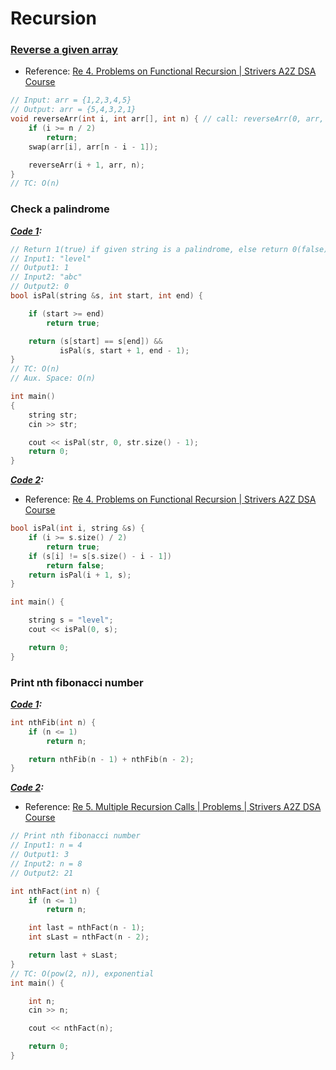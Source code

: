 # Recursion

### [Reverse a given array](https://github.com/y-suraj/Data-structures-and-algorithms/blob/main/Recursion/Reverse%20an%20array%20-%20tuf.cpp)
- Reference: [Re 4. Problems on Functional Recursion | Strivers A2Z DSA Course](https://youtu.be/twuC1F6gLI8?list=PLgUwDviBIf0oF6QL8m22w1hIDC1vJ_BHz)
```cpp
// Input: arr = {1,2,3,4,5}
// Output: arr = {5,4,3,2,1}
void reverseArr(int i, int arr[], int n) { // call: reverseArr(0, arr, arr.size())
	if (i >= n / 2)
		return;
	swap(arr[i], arr[n - i - 1]);

	reverseArr(i + 1, arr, n);
}
// TC: O(n)
```

### Check a palindrome
***[Code 1](https://github.com/y-suraj/Data-structures-and-algorithms/blob/main/Recursion/Palindrome_check_using_recursion_for_strings.cpp):***
```cpp
// Return 1(true) if given string is a palindrome, else return 0(false)
// Input1: "level"
// Output1: 1
// Input2: "abc"
// Output2: 0
bool isPal(string &s, int start, int end) {

	if (start >= end)
		return true;

	return (s[start] == s[end]) &&
	       isPal(s, start + 1, end - 1);
}
// TC: O(n)
// Aux. Space: O(n)

int main()
{
	string str;
	cin >> str;

	cout << isPal(str, 0, str.size() - 1);
	return 0;
}
```

***[Code 2](https://github.com/y-suraj/Data-structures-and-algorithms/blob/main/Recursion/Palindrome_check_using_recursion_for_strings_2(tuf).cpp):***
- Reference: [Re 4. Problems on Functional Recursion | Strivers A2Z DSA Course](https://youtu.be/twuC1F6gLI8?list=PLgUwDviBIf0oF6QL8m22w1hIDC1vJ_BHz)
```cpp
bool isPal(int i, string &s) {
	if (i >= s.size() / 2)
		return true;
	if (s[i] != s[s.size() - i - 1])
		return false;
	return isPal(i + 1, s);
}

int main() {

	string s = "level";
	cout << isPal(0, s);

	return 0;
}
```


### Print nth fibonacci number
***[Code 1](https://github.com/y-suraj/Data-structures-and-algorithms/blob/main/Recursion/Print_nth_fibonacci_number.cpp):***
```cpp
int nthFib(int n) {
	if (n <= 1)
		return n;

	return nthFib(n - 1) + nthFib(n - 2);
}
```

***[Code 2](https://github.com/y-suraj/Data-structures-and-algorithms/blob/main/Recursion/Print_nth_fibonacci_number_2(tuf).cpp):***
- Reference: [Re 5. Multiple Recursion Calls | Problems | Strivers A2Z DSA Course](https://youtu.be/kvRjNm4rVBE?list=PLgUwDviBIf0oF6QL8m22w1hIDC1vJ_BHz)
```cpp
// Print nth fibonacci number
// Input1: n = 4
// Output1: 3
// Input2: n = 8
// Output2: 21

int nthFact(int n) {
	if (n <= 1)
		return n;

	int last = nthFact(n - 1);
	int sLast = nthFact(n - 2);

	return last + sLast;
}
// TC: O(pow(2, n)), exponential
int main() {

	int n;
	cin >> n;

	cout << nthFact(n);

	return 0;
}
```

